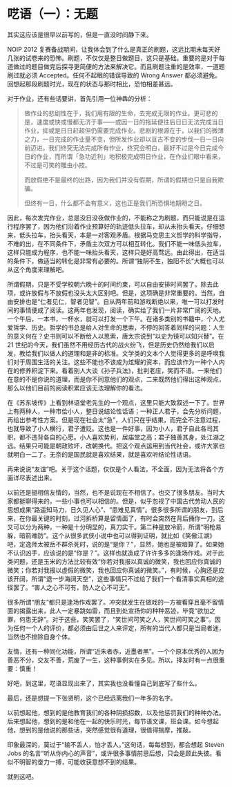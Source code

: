 # 呓语（一）：无题


其实这应该是很早以前写的，但是一直没时间静下来。

NOIP 2012 复赛备战期间，让我体会到了什么是真正的刷题，这远比期末每天好几张的试卷来的恐怖。刷题，不仅仅是整日做题目，这只是基础。重要的是对于每道做过的题目做完后探寻更简便的方法来解决它。而且刷题注重的是效率，一道题刷过就必须 Accepted。任何不起眼的错误导致的 Wrong Answer 都必须避免。回想起那段刷题时光，现在的状态与那时相比，恐怕相差甚远。

对于作业，还有些话要讲，首先引用一位神犇的分析：

>做作业的悲剧性在于，我们用有限的生命，去完成无限的作业。更可悲的是，速度或快或慢都无济于事——或因一日的拖延便往后日日无法完成当日作业，抑或是日日赶超但仍需要完成作业。悲剧的根源在于，以我们的微薄之力，一日完成的作业量不变，但所发作业却以亘古不变的步伐一日一日向前迈进。我们终究无法完成所有作业，终究会明白，最好不过是今日完成今日的作业，而所谓「急功近利」地积极完成明日作业，在作业们眼中看来，不过是可笑的雕虫小技。
>
>而放假绝不是最终的出路，因为我们并没有假期，所谓的假期也只是自我欺骗。
>
>但终有一日，什么都不会有意义，这也正是我们所恐惧地期盼之日。

因此，每次发完作业，总是没日没夜做作业的，不能称之为刷题，而只能说是在运行程序罢了，因为他们沿着作业预算好的轨迹低头拉车，却从未抬头看天。仔细想来，低头拉车，抬头看天，本是一对客观矛盾。根据马克思主义哲学的科学指导，不难的出，在不同条件下，矛盾主次双方可以相互转化。我们不能一味低头拉车，这样只能成为程序，也不能一味抬头看天，这样只是好高骛远。由此得出，在适当的条件下，做适当的转化是非常有必要的。所谓“独阴不生，独阳不长”大概也可以从这个角度来理解吧。

所谓假期，只是不受学校朝六晚十的时间约束，可以自由安排时间罢了。除去此项，或许放假与不放假也没头太大区别吧。但是，这项确是非常重要的。当然，自由安排也是“仁者见仁，智者见智”。自从两年前和游戏断绝以来，唯一可以打发时间的事情便成了阅读。这两年也发现，阅读，确实给了我们一片非常广阔的天地。一个午后，一本书，一杯水，就可以打发一个下午。在诸多类别的书籍中，个人尤爱哲学、历史。哲学的书总是给人对生命的思索，不停的回答着同样的问题：人生的意义何在？史书则可以不断给人以思索，唐太宗说到“以史为镜可以知兴替”。在 21 世纪的今天，我们虽然不用经历古代的战火纷飞，但是历史仍然给我们以启发，教给我们以做人的道理和是非的标准。文学类的文本个人觉得更多的是呼唤我们对于周围生活的关注。这些不能也不该成为炫耀的资本，而应该作为一种个人内在的修养积淀下来。看着别人大谈《孙子兵法》，批判老庄，笑而不语。一来他们在意的不是你说的道理，而是你不同意他们的观点，二来既然他们得出这种观点，那么以他们目前的阅读积累应该无法理解你的看法。

在《苏东坡传》上看到林语堂老先生的一个观点，这里只能大致叙述一下了。世界上有两种人，一种市侩小人，整日说结论性话语；一种正人君子，会先分析问题，再给出参考性方案。但是现在社会太“急”，人们只在乎结果，而完全不注意过程，也就导致了小人横行，君子遭贬。这也是一件好事，因为小人，君子自此各司其职，都不违背各自的心愿。小人喜欢势利，居庙堂之高；君子独善其身，处江湖之远。结果只可能是朝政败坏，改朝换代。把这个观点运用到当代社会，或许大家也就明白一二了。无奈的是国民就是喜欢结果，就是喜欢听结论性话语。

再来说说“友谊”吧。关于这个话题，仅仅是个人看法，不全面，因为无法将各个方面详尽表述出来。

以前还是挺相信友情的，当然，也不是说现在不相信了。也交了很多朋友。当时大家都挺聊得来的，一些小事也可以相信的。但是，似乎忽视了中国古代劳动人民的思想成果“路遥知马力，日久见人心”、“患难见真情”。很多很多所谓的朋友，到后来，在你最关键的时刻，过河拆桥算是留情面了，有时会突然在背后捅你一刀。这又可以分为两种，一种是十分明显的，真刀实干。第二种是放冷箭，所谓“明枪易躲，暗箭难防”。这个从很多武侠小说中也可以得到证明，就比如《笑傲江湖》吧，定逸师太被岳不群杀死时，说的是“是你？”，显然，她也是被暗算了。如果她不认识凶手，应该说的是“你是？”。这样也就造成了许许多多的逢场作戏。对于此类问题，还是玉米的方法比较有效“你若对我报以真诚的微笑，我也回应你真诚的微笑；你若对我报以虚假的微笑，我也回应你真诚的微笑。”，有时候，心胸还是应该开阔，所谓“退一步海阔天空”，这些事情只不过给了我们一个看清事实真相的途径罢了。“害人之心不可有，防人之心不可无”。

很多所谓“朋友”都只是逢场作戏罢了。冲突就发生在做戏的一方被看穿且毫不留情面的揭露出来，此人一定暴跳如雷，而且到处宣扬你的种种恶迹，毕竟“欲加之罪，何患无辞”。对于这些，笑笑罢了，“笑世间可笑之人，笑世间可笑之事”。因为任何一个人的评价，都必须由后世之人来评定，所有的当代人都只是当局者迷，当然也不排除自身个体。

友情，还有一种同化功能，所谓“近朱者赤，近墨者黑”。一个个原本优秀的人因为善恶不分，交友不善，荒废了一生，这种事例实在多见。所以，择友时有一点很重要：慎重！

好吧，到这里，呓语显现出来了，其实我也没看懂自己到底写了些什么。

最后，还是想提一下张贤明，这个已经远离我们一年多的名字。

以前想起他，想到的是他教育我们的各种阴损招数，以及他惩罚我们的种种办法。后来想起他，想到的是和他在一起的快乐时光，每节语文课，班会课。如今想起他，想到的是他说的那些话，突然感觉很有道理，很值得揣摩，推敲。

印象最深的，莫过于“输不丢人，怕才丢人。”这句话，每每想到，都会想起 Steven Jobs 的名言“听从你内心的声音”，或许很多事情前思后想，只会是顾此失彼。看似不明智的奋力一搏，可能收获意想不到的结果。

就到这吧。
